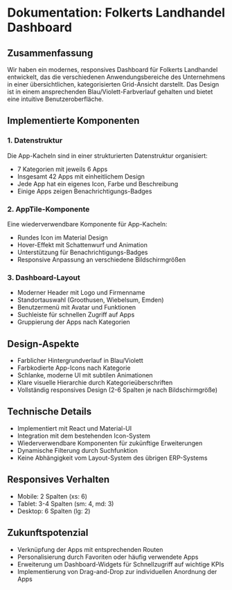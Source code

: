 # Dokumentation: Folkerts Landhandel Dashboard

## Zusammenfassung
Wir haben ein modernes, responsives Dashboard für Folkerts Landhandel entwickelt, das die verschiedenen Anwendungsbereiche des Unternehmens in einer übersichtlichen, kategorisierten Grid-Ansicht darstellt. Das Design ist in einem ansprechenden Blau/Violett-Farbverlauf gehalten und bietet eine intuitive Benutzeroberfläche.

## Implementierte Komponenten

### 1. Datenstruktur
Die App-Kacheln sind in einer strukturierten Datenstruktur organisiert:
- 7 Kategorien mit jeweils 6 Apps
- Insgesamt 42 Apps mit einheitlichem Design
- Jede App hat ein eigenes Icon, Farbe und Beschreibung
- Einige Apps zeigen Benachrichtigungs-Badges

### 2. AppTile-Komponente
Eine wiederverwendbare Komponente für App-Kacheln:
- Rundes Icon im Material Design
- Hover-Effekt mit Schattenwurf und Animation
- Unterstützung für Benachrichtigungs-Badges
- Responsive Anpassung an verschiedene Bildschirmgrößen

### 3. Dashboard-Layout
- Moderner Header mit Logo und Firmenname
- Standortauswahl (Groothusen, Wiebelsum, Emden)
- Benutzermenü mit Avatar und Funktionen
- Suchleiste für schnellen Zugriff auf Apps
- Gruppierung der Apps nach Kategorien

## Design-Aspekte
- Farblicher Hintergrundverlauf in Blau/Violett
- Farbkodierte App-Icons nach Kategorie
- Schlanke, moderne UI mit subtilen Animationen
- Klare visuelle Hierarchie durch Kategorieüberschriften
- Vollständig responsives Design (2-6 Spalten je nach Bildschirmgröße)

## Technische Details
- Implementiert mit React und Material-UI
- Integration mit dem bestehenden Icon-System
- Wiederverwendbare Komponenten für zukünftige Erweiterungen
- Dynamische Filterung durch Suchfunktion
- Keine Abhängigkeit vom Layout-System des übrigen ERP-Systems

## Responsives Verhalten
- Mobile: 2 Spalten (xs: 6)
- Tablet: 3-4 Spalten (sm: 4, md: 3)
- Desktop: 6 Spalten (lg: 2)

## Zukunftspotenzial
- Verknüpfung der Apps mit entsprechenden Routen
- Personalisierung durch Favoriten oder häufig verwendete Apps
- Erweiterung um Dashboard-Widgets für Schnellzugriff auf wichtige KPIs
- Implementierung von Drag-and-Drop zur individuellen Anordnung der Apps 